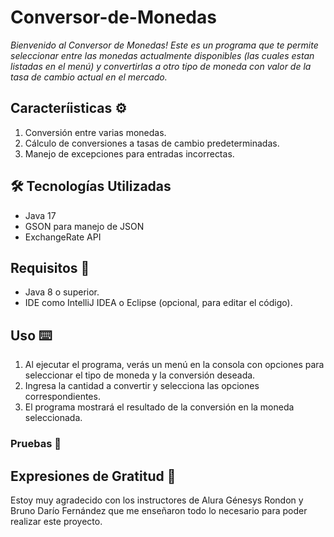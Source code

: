 # Conversor-de-Monedas

_Bienvenido al Conversor de Monedas! Este es un programa que te permite seleccionar entre las monedas actualmente disponibles (las cuales estan listadas en el menú)
y convertirlas a otro tipo de moneda con valor de la tasa de cambio actual en el mercado._

## Caracteríisticas ⚙️

1. Conversión entre varias monedas.
2. Cálculo de conversiones a tasas de cambio predeterminadas.
3. Manejo de excepciones para entradas incorrectas.

## 🛠️ Tecnologías Utilizadas

- Java 17
- GSON para manejo de JSON
- ExchangeRate API

## Requisitos 🔧

- Java 8 o superior.
- IDE como IntelliJ IDEA o Eclipse (opcional, para editar el código).

## Uso ⌨️

1. Al ejecutar el programa, verás un menú en la consola con opciones para seleccionar el tipo de moneda y la conversión deseada.
2. Ingresa la cantidad a convertir y selecciona las opciones correspondientes.
3. El programa mostrará el resultado de la conversión en la moneda seleccionada.

### Pruebas 🔩



## Expresiones de Gratitud 🎁

Estoy muy agradecido con los instructores de Alura Génesys Rondon y Bruno Darío Fernández que me enseñaron todo lo necesario para poder realizar este proyecto.

